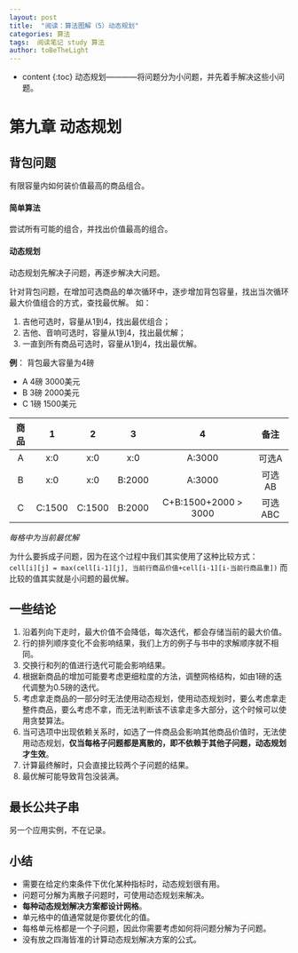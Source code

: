 ```yaml
---
layout: post
title:  "阅读：算法图解（5）动态规划"
categories: 算法
tags:  阅读笔记 study 算法
author: toBeTheLight
---
```


* content
{:toc}
动态规划————将问题分为小问题，并先着手解决这些小问题。





# 第九章 动态规划

## 背包问题

有限容量内如何装价值最高的商品组合。

#### 简单算法

尝试所有可能的组合，并找出价值最高的组合。

#### 动态规划

动态规划先解决子问题，再逐步解决大问题。

针对背包问题，在增加可选商品的单次循环中，逐步增加背包容量，找出当次循环最大价值组合的方式，查找最优解。
如：
1. 吉他可选时，容量从1到4，找出最优组合；
2. 吉他、音响可选时，容量从1到4，找出最优解；
3. 一直到所有商品可选时，容量从1到4，找出最优解。

**例**：
背包最大容量为4磅

* A 4磅 3000美元
* B 3磅 2000美元
* C 1磅 1500美元

商品 | 1 | 2 | 3 | 4| 备注 |
|:-: | :-: | :-: | :-: | :-:| :-: |
|A|x:0|x:0|x:0|A:3000|可选A|
|B|x:0|x:0|B:2000|A:3000|可选AB|
|C|C:1500|C:1500|B:2000|C+B:1500+2000 > 3000|可选ABC|

*每格中为当前最优解*

为什么要拆成子问题，因为在这个过程中我们其实使用了这种比较方式：  
`cell[i][j] = max(cell[i-1][j], 当前行商品价值+cell[i-1][i-当前行商品重])`
而比较的值其实就是小问题的最优解。

## 一些结论

1. 沿着列向下走时，最大价值不会降低，每次迭代，都会存储当前的最大价值。
2. 行的排列顺序变化不会影响结果，我们上方的例子与书中的求解顺序就不相同。
3. 交换行和列的值进行迭代可能会影响结果。
4. 根据新商品的增加可能要考虑更细粒度的方法，调整网格结构，如由1磅的迭代调整为0.5磅的迭代。
5. 考虑拿走商品的一部分时无法使用动态规划，使用动态规划时，要么考虑拿走整件商品，要么考虑不拿，而无法判断该不该拿走多大部分，这个时候可以使用贪婪算法。
6. 当可选项中出现依赖关系时，如选了一件商品会影响其他商品价值时，无法使用动态规划，**仅当每格子问题都是离散的，即不依赖于其他子问题，动态规划才生效**。
7. 计算最终解时，只会直接比较两个子问题的结果。
8. 最优解可能导致背包没装满。

## 最长公共子串

另一个应用实例，不在记录。

## 小结

* 需要在给定约束条件下优化某种指标时，动态规划很有用。
* 问题可分解为离散子问题时，可使用动态规划来解决。
* **每种动态规划解决方案都设计网格**。
* 单元格中的值通常就是你要优化的值。
* 每格单元格都是一个子问题，因此你需要考虑如何将问题分解为子问题。
* 没有放之四海皆准的计算动态规划解决方案的公式。
